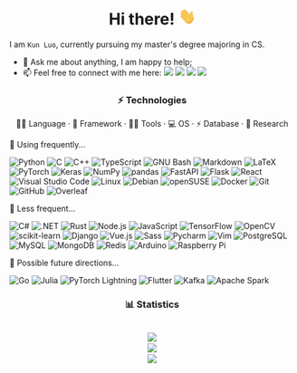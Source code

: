 <h1 align="center">Hi there! <img src="https://raw.githubusercontent.com/luokn/luokn/main/assets/wave.gif" width="30px" height="30px" /></h1>

I am `Kun Luo`, currently pursuing my master's degree majoring in CS.

-   💬 Ask me about anything, I am happy to help;
-   📫 Feel free to connect with me here:
    [<img src="https://img.shields.io/badge/Microsoft_Outlook-0078D4?style=flat-square&logo=microsoft-outlook&logoColor=white" />](mailto:olooook@outlook.com)
    [<img src="https://img.shields.io/badge/Gmail-D14836?style=flat-square&logo=gmail&logoColor=white" />](mailto:luokun485@gmail.com)
    [<img src="https://img.shields.io/badge/LinkedIn-0077B5?style=flat-square&logo=linkedin&logoColor=white" />](https://www.linkedin.com/in/kun-luo/)
    [<img src="https://img.shields.io/static/v1?style=flat-square&message=WeChat&color=222222&logo=WeChat&logoColor=07C160&label=" />](assets/wechat.png)

<h3 align="center">⚡ Technologies</h3>
<p align="center">👩‍💻 Language · 🚀 Framework · 👩‍💻 Tools · 💻 OS · ⚡ Database · 📐 Research</p>

🌲 Using frequently...

![Python](https://img.shields.io/badge/Python-FFD43B?style=flat-square&logo=python&logoColor=darkgreen)
![C](https://img.shields.io/badge/C-00599C?style=flat-square&logo=c&logoColor=white)
![C++](https://img.shields.io/badge/C%2B%2B-00599C?style=flat-square&logo=c%2B%2B&logoColor=white)
![TypeScript](https://img.shields.io/badge/TypeScript-007ACC?style=flat-square&logo=typescript&logoColor=white)
![GNU Bash](https://img.shields.io/static/v1?style=flat-square&message=GNU+Bash&color=4EAA25&logo=GNU+Bash&logoColor=FFFFFF&label=)
![Markdown](https://img.shields.io/badge/Markdown-000000?style=flat-square&logo=markdown&logoColor=white)
![LaTeX](https://img.shields.io/static/v1?style=flat-square&message=LaTeX&color=008080&logo=LaTeX&logoColor=FFFFFF&label=)
![PyTorch](https://img.shields.io/static/v1?style=flat-square&message=PyTorch&color=EE4C2C&logo=PyTorch&logoColor=FFFFFF&label=)
![Keras](https://img.shields.io/badge/Keras-D00000?style=flat-square&logo=Keras&logoColor=white)
![NumPy](https://img.shields.io/static/v1?style=flat-square&message=NumPy&color=013243&logo=NumPy&logoColor=FFFFFF&label=)
![pandas](https://img.shields.io/static/v1?style=flat-square&message=pandas&color=150458&logo=pandas&logoColor=FFFFFF&label=)
![FastAPI](https://img.shields.io/badge/fastapi-109989?style=flat-square&logo=FASTAPI&logoColor=white)
![Flask](https://img.shields.io/badge/Flask-000000?style=flat-square&logo=flask&logoColor=white)
![React](https://img.shields.io/badge/React-20232A?style=flat-square&logo=react&logoColor=61DAFB)
![Visual Studio Code](https://img.shields.io/badge/Visual_Studio_Code-0078D4?style=flat-square&logo=visual%20studio%20code&logoColor=white)
![Linux](https://img.shields.io/badge/Linux-FCC624?style=flat-square&logo=linux&logoColor=black)
![Debian](https://img.shields.io/badge/Debian-A81D33?style=flat-square&logo=debian&logoColor=white)
![openSUSE](https://img.shields.io/static/v1?style=flat-square&message=openSUSE&color=222222&logo=openSUSE&logoColor=73BA25&label=)
![Docker](https://img.shields.io/badge/Docker-2CA5E0?style=flat-square&logo=docker&logoColor=white)
![Git](https://img.shields.io/badge/Git-F05032?style=flat-square&logo=git&logoColor=white)
![GitHub](https://img.shields.io/badge/GitHub-100000?style=flat-square&logo=github&logoColor=white)
![Overleaf](https://img.shields.io/static/v1?style=flat-square&message=Overleaf&color=47A141&logo=Overleaf&logoColor=FFFFFF&label=)

🌳 Less frequent...

![C#](https://img.shields.io/badge/C%23-239120?style=flat-square&logo=c-sharp&logoColor=white)
![.NET](https://img.shields.io/badge/.NET-5C2D91?style=flat-square&logo=dot-net&logoColor=white)
![Rust](https://img.shields.io/badge/Rust-000000?style=flat-square&logo=rust&logoColor=white)
![Node.js](https://img.shields.io/badge/Node.js-43853D?style=flat-square&logo=node-dot-js&logoColor=white)
![JavaScript](https://img.shields.io/badge/JavaScript-F7DF1E?style=flat-square&logo=javascript&logoColor=black)
![TensorFlow](https://img.shields.io/badge/TensorFlow-FF6F00?style=flat-square&logo=TensorFlow&logoColor=white)
![OpenCV](https://img.shields.io/badge/OpenCV-27338e?style=flat-square&logo=OpenCV&logoColor=white)
![scikit-learn](https://img.shields.io/badge/scikit_learn-F7931E?style=flat-square&logo=scikit-learn&logoColor=white)
![Django](https://img.shields.io/badge/Django-092E20?style=flat-square&logo=django&logoColor=green)
![Vue.js](https://img.shields.io/badge/Vue.js-35495E?style=flat-square&logo=vue-dot-js&logoColor=4FC08D)
![Sass](https://img.shields.io/badge/Sass-CC6699?style=flat-square&logo=sass&logoColor=white)
![Pycharm](https://img.shields.io/badge/pycharm-143?style=flat-square&logo=pycharm&logoColor=black&color=black&labelColor=green)
![Vim](https://img.shields.io/badge/VIM-%2311AB00.svg?&style=flat-square&logo=vim&logoColor=white)
![PostgreSQL](https://img.shields.io/badge/PostgreSQL-316192?style=flat-square&logo=postgresql&logoColor=white)
![MySQL](https://img.shields.io/badge/MySQL-00000F?style=flat-square&logo=mysql&logoColor=white)
![MongoDB](https://img.shields.io/badge/MongoDB-4EA94B?style=flat-square&logo=mongodb&logoColor=white)
![Redis](https://img.shields.io/badge/redis-CC0000.svg?&style=flat-square&logo=redis&logoColor=white)
![Arduino](https://img.shields.io/static/v1?style=flat-square&message=Arduino&color=00979D&logo=Arduino&logoColor=FFFFFF&label=)
![Raspberry Pi](https://img.shields.io/badge/RASPBERRY%20PI-C51A4A.svg?&style=flat-square&logo=raspberry%20pi&logoColor=white)

🌱 Possible future directions...

![Go](https://img.shields.io/badge/Go-00ADD8?style=flat-square&logo=go&logoColor=white)
![Julia](https://img.shields.io/badge/Julia-9558B2?style=flat-square&logo=julia&logoColor=white)
![PyTorch Lightning](https://img.shields.io/static/v1?style=flat-square&message=PyTorch+Lightning&color=792EE5&logo=PyTorch+Lightning&logoColor=FFFFFF&label=)
![Flutter](https://img.shields.io/badge/Flutter-02569B?style=flat-square&logo=flutter&logoColor=white)
![Kafka](https://img.shields.io/badge/Apache_Kafka-231F20?style=flat-square&logo=apache-kafka&logoColor=white)
![Apache Spark](https://img.shields.io/static/v1?style=flat-square&message=Apache+Spark&color=E25A1C&logo=Apache+Spark&logoColor=FFFFFF&label=)

<h3 align="center">📊 Statistics</h3>
<div align="center">
    <br/>
    <img src="https://github-readme-stats.vercel.app/api?username=luokn&count_private=true&show_icons=true&include_all_commits=true" />
    <br/>
    <img src="https://github-readme-stats.vercel.app/api/top-langs/?username=luokn" />
    <br/>
    <img src="https://visitor-badge.laobi.icu/badge?page_id=luokn.luokn" />
</div>
